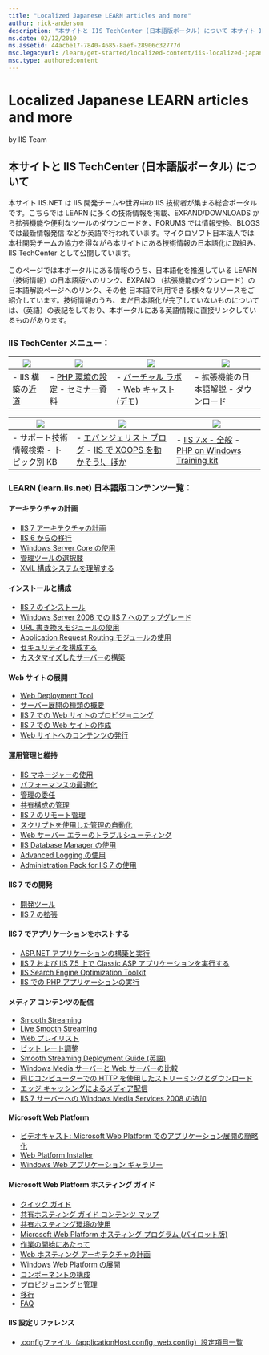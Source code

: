 ```yaml
---
title: "Localized Japanese LEARN articles and more"
author: rick-anderson
description: "本サイトと IIS TechCenter (日本語版ポータル) について 本サイト IIS.NET は IIS 開発チームや世界中の IIS 技術者が集まる総合ポータルです。こちらでは LEARN に多くの技術情報を掲載、EXPAND/DOWNLOADS から拡張機能や便利なツールのダウンロードを、FORUMS..."
ms.date: 02/12/2010
ms.assetid: 44acbe17-7840-4685-8aef-28906c32777d
msc.legacyurl: /learn/get-started/localized-content/iis-localized-japanese-learn-articles-and-more
msc.type: authoredcontent
---
```

# Localized Japanese LEARN articles and more

by IIS Team

## 本サイトと IIS TechCenter (日本語版ポータル) について

本サイト IIS.NET は IIS 開発チームや世界中の IIS 技術者が集まる総合ポータルです。こちらでは LEARN に多くの技術情報を掲載、EXPAND/DOWNLOADS から拡張機能や便利なツールのダウンロードを、FORUMS では情報交換、BLOGS では最新情報発信 などが英語で行われています。マイクロソフト日本法人では本社開発チームの協力を得ながら本サイトにある技術情報の日本語化に取組み、IIS TechCenter として公開しています。

このページでは本ポータルにある情報のうち、日本語化を推進している LEARN （技術情報）の日本語版へのリンク、EXPAND （拡張機能のダウンロード）の日本語解説ページへのリンク、その他 日本語で利用できる様々なリソースをご紹介しています。技術情報のうち、まだ日本語化が完了していないものについては、（英語）の表記をしており、本ポータルにある英語情報に直接リンクしているものがあります。

### IIS TechCenter メニュー：

| [![](iis-localized-japanese-learn-articles-and-more/_static/image1.png)](https://technet.microsoft.com/ja-jp/iis/default.aspx "IIS TechCenter (日本語版)") | [![](iis-localized-japanese-learn-articles-and-more/_static/image2.png)](https://technet.microsoft.com/ja-jp/iis/ee794964.aspx "PHP on IIS (日本語版)") | [![](iis-localized-japanese-learn-articles-and-more/_static/image3.png)](https://technet.microsoft.com/ja-jp/iis/dd936209.aspx "IIS の資格と学習教材 (日本語版)") | [![](iis-localized-japanese-learn-articles-and-more/_static/image4.png)](https://technet.microsoft.com/ja-jp/iis/dd742256.aspx "IIS 7 拡張機能のダウンロード") |
| --- | --- | --- | --- |
| - IIS 構築の近道 | - [PHP 環境の設定](https://technet.microsoft.com/ja-jp/iis/ee794964.aspx#lerning "PHP 環境の設定") - [セミナー資料](https://technet.microsoft.com/ja-jp/iis/ee794964.aspx#doc "PHP セミナー資料") | - [バーチャル ラボ](https://technet.microsoft.com/ja-jp/iis/dd936209.aspx#touch "バーチャル ラボ") - [Web キャスト (デモ)](https://technet.microsoft.com/ja-jp/iis/dd936209.aspx#watch "Web キャスト") | - 拡張機能の日本語解説 - ダウンロード |

| [![](iis-localized-japanese-learn-articles-and-more/_static/image5.png)](https://technet.microsoft.com/ja-jp/iis/dd627539.aspx "サポート (日本語版)") | [![](iis-localized-japanese-learn-articles-and-more/_static/image6.png)](https://technet.microsoft.com/ja-jp/iis/dd936208.aspx "勉強会、ブログ、セミナー (日本語版)") | [![](iis-localized-japanese-learn-articles-and-more/_static/image7.png)](https://social.technet.microsoft.com/Forums/ja-JP/category/iis "IIS フォーラム (日本語版)") |
| --- | --- | --- |
| - サポート技術情報検索 - トピック別 KB | - [エバンジェリスト ブログ](https://technet.microsoft.com/ja-jp/iis/dd936208.aspx#blog "エバンジェリストのブログ") - [IIS で XOOPS を動かそう!、ほか](https://technet.microsoft.com/ja-jp/iis/dd936208.aspx#community "IIS でオープンソースを動かそう!") | - [IIS 7.x - 全般](https://social.technet.microsoft.com/Forums/ja-JP/iis7ja/threads "IIS 7.x (全般) フォーラム") - [PHP on Windows Training kit](https://social.technet.microsoft.com/Forums/ja-JP/iisphpkitja/threads "PHP on Windows Training kit (全般) フォーラム") |

### LEARN (learn.iis.net) 日本語版コンテンツ一覧：

#### アーキテクチャの計画

- [IIS 7 アーキテクチャの計画](https://technet.microsoft.com/ja-jp/library/dd939082.aspx)
- <a id="ctl00_mainContentContainer_ctl141_ctl00_ctl01"></a>[IIS 6 からの移行](https://technet.microsoft.com/ja-jp/library/ee890771.aspx)
- <a id="ctl00_mainContentContainer_ctl141_ctl00_ctl02"></a>[Windows Server Core の使用](https://technet.microsoft.com/ja-jp/library/dd939112.aspx)
- <a id="ctl00_mainContentContainer_ctl141_ctl00_ctl03"></a>[管理ツールの選択肢](https://technet.microsoft.com/ja-jp/library/dd647602.aspx)
- <a id="ctl00_mainContentContainer_ctl141_ctl00_ctl04"></a>[XML 構成システムを理解する](https://technet.microsoft.com/ja-jp/library/dd647606.aspx)

#### インストールと構成

- <a id="ctl00_mainContentContainer_ctl142_ctl00_ctl00"></a>[IIS 7 のインストール](https://technet.microsoft.com/ja-jp/library/dd647600)
- <a id="ctl00_mainContentContainer_ctl142_ctl00_ctl01"></a>[Windows Server 2008 での IIS 7 へのアップグレード](https://technet.microsoft.com/ja-jp/library/ee890790.aspx)
- <a id="ctl00_mainContentContainer_ctl142_ctl00_ctl02"></a>[URL 書き換えモジュールの使用](https://technet.microsoft.com/ja-jp/library/dd939109.aspx)
- <a id="ctl00_mainContentContainer_ctl142_ctl00_ctl03"></a>[Application Request Routing モジュールの使用](https://technet.microsoft.com/ja-jp/library/ee886282.aspx)
- <a id="ctl00_mainContentContainer_ctl142_ctl00_ctl04"></a>[セキュリティを構成する](https://technet.microsoft.com/ja-jp/library/dd939058.aspx)
- <a id="ctl00_mainContentContainer_ctl142_ctl00_ctl05"></a>[カスタマイズしたサーバーの構築](https://technet.microsoft.com/ja-jp/library/ee886273.aspx)

#### Web サイトの展開

- <a id="ctl00_mainContentContainer_ctl143_ctl00_ctl00"></a>[Web Deployment Tool](https://technet.microsoft.com/ja-jp/library/dd939114.aspx)
- <a id="ctl00_mainContentContainer_ctl143_ctl00_ctl01"></a>[サーバー展開の種類の概要](https://technet.microsoft.com/ja-jp/library/ee909418.aspx)
- <a id="ctl00_mainContentContainer_ctl143_ctl00_ctl02"></a>[IIS 7 での Web サイトのプロビジョニング](https://technet.microsoft.com/ja-jp/library/dd939083.aspx)
- <a id="ctl00_mainContentContainer_ctl143_ctl00_ctl03"></a>[IIS 7 での Web サイトの作成](https://technet.microsoft.com/ja-jp/library/dd939061.aspx)
- <a id="ctl00_mainContentContainer_ctl143_ctl00_ctl04"></a>[Web サイトへのコンテンツの発行](https://technet.microsoft.com/ja-jp/library/dd939084.aspx)

#### 運用管理と維持

- <a id="ctl00_mainContentContainer_ctl144_ctl00_ctl00"></a>[IIS マネージャーの使用](https://technet.microsoft.com/ja-jp/library/dd647607.aspx)
- <a id="ctl00_mainContentContainer_ctl144_ctl00_ctl01"></a>[パフォーマンスの最適化](https://technet.microsoft.com/ja-jp/library/ee155431.aspx)
- <a id="ctl00_mainContentContainer_ctl144_ctl00_ctl02"></a>[管理の委任](https://technet.microsoft.com/ja-jp/library/ee175741.aspx)
- <a id="ctl00_mainContentContainer_ctl144_ctl00_ctl03"></a>[共有構成の管理](https://technet.microsoft.com/ja-jp/library/ee155428.aspx)
- <a id="ctl00_mainContentContainer_ctl144_ctl00_ctl04"></a>[IIS 7 のリモート管理](https://technet.microsoft.com/ja-jp/library/ee175762.aspx)
- <a id="ctl00_mainContentContainer_ctl144_ctl00_ctl05"></a>[スクリプトを使用した管理の自動化](https://technet.microsoft.com/ja-jp/library/ee155453.aspx)
- <a id="ctl00_mainContentContainer_ctl144_ctl00_ctl06"></a>[Web サーバー エラーのトラブルシューティング](https://technet.microsoft.com/ja-jp/library/ee155448.aspx)
- <a id="ctl00_mainContentContainer_ctl144_ctl00_ctl07"></a>[IIS Database Manager の使用](https://technet.microsoft.com/ja-jp/library/ff454132.aspx)
- <a id="ctl00_mainContentContainer_ctl144_ctl00_ctl08"></a>[Advanced Logging の使用](https://technet.microsoft.com/ja-jp/library/ee155450.aspx)
- <a id="ctl00_mainContentContainer_ctl144_ctl00_ctl09"></a>[Administration Pack for IIS 7 の使用](https://technet.microsoft.com/ja-jp/library/ee155454.aspx)

#### IIS 7 での開発

- <a id="ctl00_mainContentContainer_ctl145_ctl00_ctl1"></a>[開発ツール](https://technet.microsoft.com/ja-jp/library/ff454100.aspx)
- <a id="ctl00_mainContentContainer_ctl145_ctl00_ctl01"></a>[IIS 7 の拡張](https://technet.microsoft.com/ja-jp/library/ff453954.aspx)

#### IIS 7 でアプリケーションをホストする

- <a id="ctl00_mainContentContainer_ctl146_ctl00_ctl00"></a>[ASP.NET アプリケーションの構築と実行](https://technet.microsoft.com/ja-jp/library/ff453955.aspx)
- <a id="ctl00_mainContentContainer_ctl146_ctl00_ctl01"></a>[IIS 7 および IIS 7.5 上で Classic ASP アプリケーションを実行する](https://technet.microsoft.com/ja-jp/library/ee155445.aspx)
- <a id="ctl00_mainContentContainer_ctl146_ctl00_ctl02"></a>[IIS Search Engine Optimization Toolkit](https://technet.microsoft.com/ja-jp/library/ff433497.aspx)
- <a id="ctl00_mainContentContainer_ctl146_ctl00_ctl03"></a>[IIS での PHP アプリケーションの実行](https://technet.microsoft.com/ja-jp/library/ee155446.aspx)

#### メディア コンテンツの配信

- <a id="ctl00_mainContentContainer_ctl147_ctl00_ctl00"></a>[Smooth Streaming](https://technet.microsoft.com/ja-jp/library/dd775200.aspx)
- <a id="ctl00_mainContentContainer_ctl147_ctl00_ctl01"></a>[Live Smooth Streaming](https://technet.microsoft.com/ja-jp/library/dd775194.aspx)
- <a id="ctl00_mainContentContainer_ctl147_ctl00_ctl02"></a>[Web プレイリスト](https://technet.microsoft.com/ja-jp/library/ee890812.aspx)
- <a id="ctl00_mainContentContainer_ctl147_ctl00_ctl03"></a>[ビット レート調整](https://technet.microsoft.com/ja-jp/library/ee890813.aspx)
- [Smooth Streaming Deployment Guide (英語)](../../media/smooth-streaming/smooth-streaming-deployment-guide.md)
- <a id="ctl00_mainContentContainer_ctl147_ctl00_ctl04"></a>[Windows Media サーバーと Web サーバーの比較](https://technet.microsoft.com/ja-jp/library/dd775201.aspx)
- <a id="ctl00_mainContentContainer_ctl147_ctl00_ctl05"></a>[同じコンピューターでの HTTP を使用したストリーミングとダウンロード](https://technet.microsoft.com/ja-jp/library/ee890796.aspx)
- <a id="ctl00_mainContentContainer_ctl147_ctl00_ctl06"></a>[エッジ キャッシングによるメディア配信](https://technet.microsoft.com/ja-jp/library/ee890811.aspx)
- <a id="ctl00_mainContentContainer_ctl147_ctl00_ctl07"></a>[IIS 7 サーバーへの Windows Media Services 2008 の追加](https://technet.microsoft.com/ja-jp/library/ee890789.aspx)

#### Microsoft Web Platform

- <a id="ctl00_mainContentContainer_ctl148_ctl00_ctl00"></a>[ビデオキャスト: Microsoft Web Platform でのアプリケーション展開の簡略化](https://technet.microsoft.com/ja-jp/library/ee890815.aspx)
- <a id="ctl00_mainContentContainer_ctl148_ctl00_ctl01"></a>[Web Platform Installer](https://technet.microsoft.com/ja-jp/library/ee890799.aspx)
- <a id="ctl00_mainContentContainer_ctl148_ctl00_ctl02"></a>[Windows Web アプリケーション ギャラリー](https://technet.microsoft.com/ja-jp/library/ee890810.aspx)

#### Microsoft Web Platform ホスティング ガイド

- <a id="ctl00_mainContentContainer_ctl149_ctl00_ctl00"></a>[クイック ガイド](https://technet.microsoft.com/ja-jp/library/ff454084.aspx)
- <a id="ctl00_mainContentContainer_ctl149_ctl00_ctl01"></a>[共有ホスティング ガイド コンテンツ マップ](https://technet.microsoft.com/ja-jp/library/ff454113.aspx)
- <a id="ctl00_mainContentContainer_ctl149_ctl00_ctl02"></a>[共有ホスティング環境の使用](https://technet.microsoft.com/ja-jp/library/ff454129.aspx)
- <a id="ctl00_mainContentContainer_ctl149_ctl00_ctl03"></a>[Microsoft Web Platform ホスティング プログラム (パイロット版)](https://technet.microsoft.com/ja-jp/library/ff454131.aspx)
- <a id="ctl00_mainContentContainer_ctl149_ctl00_ctl04"></a>[作業の開始にあたって](https://technet.microsoft.com/ja-jp/library/ff453966.aspx)
- <a id="ctl00_mainContentContainer_ctl149_ctl00_ctl05"></a>[Web ホスティング アーキテクチャの計画](https://technet.microsoft.com/ja-jp/library/ff453957.aspx)
- <a id="ctl00_mainContentContainer_ctl149_ctl00_ctl06"></a>[Windows Web Platform の展開](https://technet.microsoft.com/ja-jp/library/ff453958.aspx)
- <a id="ctl00_mainContentContainer_ctl149_ctl00_ctl07"></a>[コンポーネントの構成](https://technet.microsoft.com/ja-jp/library/ff453959.aspx)
- <a id="ctl00_mainContentContainer_ctl149_ctl00_ctl08"></a>[プロビジョニングと管理](https://technet.microsoft.com/ja-jp/library/ff453962.aspx)
- <a id="ctl00_mainContentContainer_ctl149_ctl00_ctl09"></a>[移行](https://technet.microsoft.com/ja-jp/library/ff454020.aspx)
- <a id="ctl00_mainContentContainer_ctl149_ctl00_ctl10"></a>[FAQ](https://technet.microsoft.com/ja-jp/library/ff453967.aspx)

#### IIS 設定リファレンス

- [.configファイル（applicationHost.config, web.config）設定項目一覧](https://technet.microsoft.com/ja-jp/library/ee431610.aspx)
